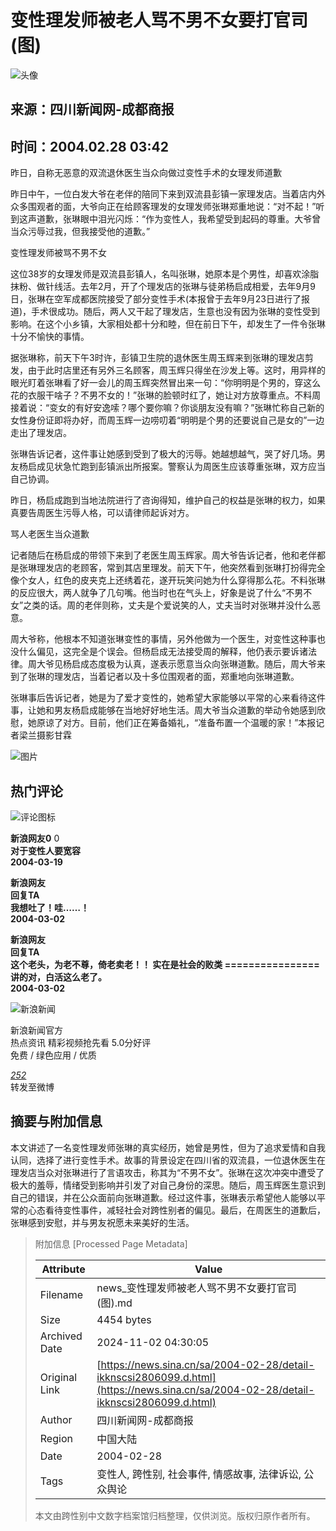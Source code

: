 # 变性理发师被老人骂不男不女要打官司(图)

![头像](//n.sinaimg.cn/default/622af858/20181010/default_avatar.jpg)

## 来源：四川新闻网-成都商报
## 时间：2004.02.28 03:42

昨日，自称无恶意的双流退休医生当众向做过变性手术的女理发师道歉

昨日中午，一位白发大爷在老伴的陪同下来到双流县彭镇一家理发店。当着店内外众多围观者的面，大爷向正在给顾客理发的女理发师张琳郑重地说：“对不起！”听到这声道歉，张琳眼中泪光闪烁：“作为变性人，我希望受到起码的尊重。大爷曾当众污辱过我，但我接受他的道歉。”

变性理发师被骂不男不女

这位38岁的女理发师是双流县彭镇人，名叫张琳，她原本是个男性，却喜欢涂脂抹粉、做针线活。去年2月，开了个理发店的张琳与徒弟杨启成相爱，去年9月9日，张琳在空军成都医院接受了部分变性手术(本报曾于去年9月23日进行了报道)，手术很成功。随后，两人又干起了理发店，生意也没有因为张琳的变性受到影响。在这个小乡镇，大家相处都十分和睦，但在前日下午，却发生了一件令张琳十分不愉快的事情。

据张琳称，前天下午3时许，彭镇卫生院的退休医生周玉辉来到张琳的理发店剪发，由于此时店里还有另外三名顾客，周玉辉只得坐在沙发上等。这时，用异样的眼光盯着张琳看了好一会儿的周玉辉突然冒出来一句：“你明明是个男的，穿这么花的衣服干啥子？不男不女的！”张琳的脸顿时红了，她让对方放尊重点。不料周接着说：“变女的有好安逸嗦？哪个要你嘛？你谈朋友没有嘛？”张琳忙称自己新的女性身份证即将办好，而周玉辉一边唠叨着“明明是个男的还要说自己是女的”一边走出了理发店。

张琳告诉记者，这件事让她感到受到了极大的污辱。她越想越气，哭了好几场。男友杨启成见状急忙跑到彭镇派出所报案。警察认为周医生应该尊重张琳，双方应当自己协调。

昨日，杨启成跑到当地法院进行了咨询得知，维护自己的权益是张琳的权力，如果真要告周医生污辱人格，可以请律师起诉对方。

骂人老医生当众道歉

记者随后在杨启成的带领下来到了老医生周玉辉家。周大爷告诉记者，他和老伴都是张琳理发店的老顾客，常到其店里理发。前天下午，他突然看到张琳打扮得完全像个女人，红色的皮夹克上还绣着花，遂开玩笑问她为什么穿得那么花。不料张琳的反应很大，两人就争了几句嘴。他当时也在气头上，好象是说了什么“不男不女”之类的话。周的老伴则称，丈夫是个爱说笑的人，丈夫当时对张琳并没什么恶意。

周大爷称，他根本不知道张琳变性的事情，另外他做为一个医生，对变性这种事也没什么偏见，这完全是个误会。但杨启成无法接受周的解释，他仍表示要诉诸法律。周大爷见杨启成态度极为认真，遂表示愿意当众向张琳道歉。随后，周大爷来到了张琳的理发店，当着记者以及十多位围观者的面，郑重地向张琳道歉。

张琳事后告诉记者，她是为了爱才变性的，她希望大家能够以平常的心来看待这件事，让她和男友杨启成能够在当地好好地生活。周大爷当众道歉的举动令她感到欣慰，她原谅了对方。目前，他们正在筹备婚礼，“准备布置一个温暖的家！”本报记者梁兰摄影甘霖

![图片](//n.sinaimg.cn/default/2fb77759/20151125/320X320.png)

## 热门评论
![评论图标](https://tp3.sinaimg.cn/1392597202/50/0/1)

**新浪网友0** 0  
**对于变性人要宽容**  
**2004-03-19**

**新浪网友**  
**回复TA**  
**我想吐了！哇……！**  
**2004-03-02**

**新浪网友**  
**回复TA**  
**这个老头，为老不尊，倚老卖老！！ 实在是社会的败类 ================ 讲的对，白活这么老了。**  
**2004-03-02**

![新浪新闻](https://n.sinaimg.cn/default/80905340/20200331/sinalogo.png)

新浪新闻官方  
热点资讯 精彩视频抢先看 5.0分好评  
免费 / 绿色应用 / 优质

_[252](https://cmnt.sina.cn/index?product=comos&index=kknscsi2806099&tj_ch=news&is_clear=0)_  
转发至微博  


## 摘要与附加信息

<!-- tcd_abstract -->
本文讲述了一名变性理发师张琳的真实经历，她曾是男性，但为了追求爱情和自我认同，选择了进行变性手术。故事的背景设定在四川省的双流县，一位退休医生在理发店当众对张琳进行了言语攻击，称其为“不男不女”。张琳在这次冲突中遭受了极大的羞辱，情绪受到影响并引发了对自己身份的深思。随后，周玉辉医生意识到自己的错误，并在公众面前向张琳道歉。经过这件事，张琳表示希望他人能够以平常的心态看待变性事件，减轻社会对跨性别者的偏见。最后，在周医生的道歉后，张琳感到安慰，并与男友祝愿未来美好的生活。
<!-- tcd_abstract_end -->

> 附加信息 [Processed Page Metadata]
>
> | Attribute       | Value                                  |
> |-----------------|----------------------------------------|
> | Filename        | news_变性理发师被老人骂不男不女要打官司(图).md                             |
> | Size            | 4454 bytes                           |
> | Archived Date   | 2024-11-02 04:30:05                             |
> | Original Link   | [https://news.sina.cn/sa/2004-02-28/detail-ikknscsi2806099.d.html](https://news.sina.cn/sa/2004-02-28/detail-ikknscsi2806099.d.html)                       |
> | Author          | 四川新闻网-成都商报                               |
> | Region          | 中国大陆                               |
> | Date            | 2004-02-28                                 |
> | Tags            | 变性人, 跨性别, 社会事件, 情感故事, 法律诉讼, 公众舆论                                 |
>
> 本文由跨性别中文数字档案馆归档整理，仅供浏览。版权归原作者所有。
>